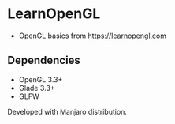# LearnOpenGL

- OpenGL basics from https://learnopengl.com

## Dependencies

- OpenGL 3.3+
- Glade 3.3+
- GLFW

Developed with Manjaro distribution.


